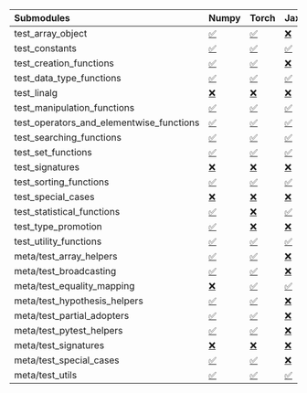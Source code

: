 | Submodules                               | Numpy                                                                                                                           | Torch                                                                                                                           | Jax                                                                                                                             | Tensorflow                                                                                                                      |
|:-----------------------------------------|:--------------------------------------------------------------------------------------------------------------------------------|:--------------------------------------------------------------------------------------------------------------------------------|:--------------------------------------------------------------------------------------------------------------------------------|:--------------------------------------------------------------------------------------------------------------------------------|
| test_array_object                        | <a href="https://github.com/unifyai/ivy/runs/8180097563?check_suite_focus=true" rel="noopener noreferrer" target="_blank">✅</a> | <a href="https://github.com/unifyai/ivy/runs/8180098416?check_suite_focus=true" rel="noopener noreferrer" target="_blank">✅</a> | <a href="https://github.com/unifyai/ivy/runs/8180099223?check_suite_focus=true" rel="noopener noreferrer" target="_blank">❌</a> | <a href="https://github.com/unifyai/ivy/runs/8180099938?check_suite_focus=true" rel="noopener noreferrer" target="_blank">✅</a> |
| test_constants                           | <a href="https://github.com/unifyai/ivy/runs/8180097603?check_suite_focus=true" rel="noopener noreferrer" target="_blank">✅</a> | <a href="https://github.com/unifyai/ivy/runs/8180098447?check_suite_focus=true" rel="noopener noreferrer" target="_blank">✅</a> | <a href="https://github.com/unifyai/ivy/runs/8180099262?check_suite_focus=true" rel="noopener noreferrer" target="_blank">✅</a> | <a href="https://github.com/unifyai/ivy/runs/8180099988?check_suite_focus=true" rel="noopener noreferrer" target="_blank">✅</a> |
| test_creation_functions                  | <a href="https://github.com/unifyai/ivy/runs/8180097653?check_suite_focus=true" rel="noopener noreferrer" target="_blank">✅</a> | <a href="https://github.com/unifyai/ivy/runs/8180098474?check_suite_focus=true" rel="noopener noreferrer" target="_blank">✅</a> | <a href="https://github.com/unifyai/ivy/runs/8180099310?check_suite_focus=true" rel="noopener noreferrer" target="_blank">❌</a> | <a href="https://github.com/unifyai/ivy/runs/8180100040?check_suite_focus=true" rel="noopener noreferrer" target="_blank">✅</a> |
| test_data_type_functions                 | <a href="https://github.com/unifyai/ivy/runs/8180097707?check_suite_focus=true" rel="noopener noreferrer" target="_blank">✅</a> | <a href="https://github.com/unifyai/ivy/runs/8180098514?check_suite_focus=true" rel="noopener noreferrer" target="_blank">✅</a> | <a href="https://github.com/unifyai/ivy/runs/8180099366?check_suite_focus=true" rel="noopener noreferrer" target="_blank">✅</a> | <a href="https://github.com/unifyai/ivy/runs/8180100096?check_suite_focus=true" rel="noopener noreferrer" target="_blank">✅</a> |
| test_linalg                              | <a href="https://github.com/unifyai/ivy/runs/8180097750?check_suite_focus=true" rel="noopener noreferrer" target="_blank">❌</a> | <a href="https://github.com/unifyai/ivy/runs/8180098553?check_suite_focus=true" rel="noopener noreferrer" target="_blank">❌</a> | <a href="https://github.com/unifyai/ivy/runs/8180099400?check_suite_focus=true" rel="noopener noreferrer" target="_blank">❌</a> | <a href="https://github.com/unifyai/ivy/runs/8180100147?check_suite_focus=true" rel="noopener noreferrer" target="_blank">❌</a> |
| test_manipulation_functions              | <a href="https://github.com/unifyai/ivy/runs/8180097788?check_suite_focus=true" rel="noopener noreferrer" target="_blank">✅</a> | <a href="https://github.com/unifyai/ivy/runs/8180098593?check_suite_focus=true" rel="noopener noreferrer" target="_blank">✅</a> | <a href="https://github.com/unifyai/ivy/runs/8180099428?check_suite_focus=true" rel="noopener noreferrer" target="_blank">✅</a> | <a href="https://github.com/unifyai/ivy/runs/8180100197?check_suite_focus=true" rel="noopener noreferrer" target="_blank">✅</a> |
| test_operators_and_elementwise_functions | <a href="https://github.com/unifyai/ivy/runs/8180097821?check_suite_focus=true" rel="noopener noreferrer" target="_blank">✅</a> | <a href="https://github.com/unifyai/ivy/runs/8180098634?check_suite_focus=true" rel="noopener noreferrer" target="_blank">✅</a> | <a href="https://github.com/unifyai/ivy/runs/8180099446?check_suite_focus=true" rel="noopener noreferrer" target="_blank">✅</a> | <a href="https://github.com/unifyai/ivy/runs/8180100251?check_suite_focus=true" rel="noopener noreferrer" target="_blank">✅</a> |
| test_searching_functions                 | <a href="https://github.com/unifyai/ivy/runs/8180097853?check_suite_focus=true" rel="noopener noreferrer" target="_blank">✅</a> | <a href="https://github.com/unifyai/ivy/runs/8180098672?check_suite_focus=true" rel="noopener noreferrer" target="_blank">✅</a> | <a href="https://github.com/unifyai/ivy/runs/8180099472?check_suite_focus=true" rel="noopener noreferrer" target="_blank">✅</a> | <a href="https://github.com/unifyai/ivy/runs/8180100298?check_suite_focus=true" rel="noopener noreferrer" target="_blank">✅</a> |
| test_set_functions                       | <a href="https://github.com/unifyai/ivy/runs/8180097880?check_suite_focus=true" rel="noopener noreferrer" target="_blank">✅</a> | <a href="https://github.com/unifyai/ivy/runs/8180098730?check_suite_focus=true" rel="noopener noreferrer" target="_blank">✅</a> | <a href="https://github.com/unifyai/ivy/runs/8180099502?check_suite_focus=true" rel="noopener noreferrer" target="_blank">✅</a> | <a href="https://github.com/unifyai/ivy/runs/8180100345?check_suite_focus=true" rel="noopener noreferrer" target="_blank">✅</a> |
| test_signatures                          | <a href="https://github.com/unifyai/ivy/runs/8180097902?check_suite_focus=true" rel="noopener noreferrer" target="_blank">❌</a> | <a href="https://github.com/unifyai/ivy/runs/8180098762?check_suite_focus=true" rel="noopener noreferrer" target="_blank">❌</a> | <a href="https://github.com/unifyai/ivy/runs/8180099532?check_suite_focus=true" rel="noopener noreferrer" target="_blank">❌</a> | <a href="https://github.com/unifyai/ivy/runs/8180100381?check_suite_focus=true" rel="noopener noreferrer" target="_blank">❌</a> |
| test_sorting_functions                   | <a href="https://github.com/unifyai/ivy/runs/8180097933?check_suite_focus=true" rel="noopener noreferrer" target="_blank">✅</a> | <a href="https://github.com/unifyai/ivy/runs/8180098800?check_suite_focus=true" rel="noopener noreferrer" target="_blank">✅</a> | <a href="https://github.com/unifyai/ivy/runs/8180099560?check_suite_focus=true" rel="noopener noreferrer" target="_blank">✅</a> | <a href="https://github.com/unifyai/ivy/runs/8180100407?check_suite_focus=true" rel="noopener noreferrer" target="_blank">✅</a> |
| test_special_cases                       | <a href="https://github.com/unifyai/ivy/runs/8180097960?check_suite_focus=true" rel="noopener noreferrer" target="_blank">❌</a> | <a href="https://github.com/unifyai/ivy/runs/8180098837?check_suite_focus=true" rel="noopener noreferrer" target="_blank">❌</a> | <a href="https://github.com/unifyai/ivy/runs/8180099593?check_suite_focus=true" rel="noopener noreferrer" target="_blank">❌</a> | <a href="https://github.com/unifyai/ivy/runs/8180100431?check_suite_focus=true" rel="noopener noreferrer" target="_blank">❌</a> |
| test_statistical_functions               | <a href="https://github.com/unifyai/ivy/runs/8180097983?check_suite_focus=true" rel="noopener noreferrer" target="_blank">✅</a> | <a href="https://github.com/unifyai/ivy/runs/8180098882?check_suite_focus=true" rel="noopener noreferrer" target="_blank">❌</a> | <a href="https://github.com/unifyai/ivy/runs/8180099615?check_suite_focus=true" rel="noopener noreferrer" target="_blank">✅</a> | <a href="https://github.com/unifyai/ivy/runs/8180100452?check_suite_focus=true" rel="noopener noreferrer" target="_blank">❌</a> |
| test_type_promotion                      | <a href="https://github.com/unifyai/ivy/runs/8180098034?check_suite_focus=true" rel="noopener noreferrer" target="_blank">✅</a> | <a href="https://github.com/unifyai/ivy/runs/8180098916?check_suite_focus=true" rel="noopener noreferrer" target="_blank">❌</a> | <a href="https://github.com/unifyai/ivy/runs/8180099649?check_suite_focus=true" rel="noopener noreferrer" target="_blank">❌</a> | <a href="https://github.com/unifyai/ivy/runs/8180100479?check_suite_focus=true" rel="noopener noreferrer" target="_blank">❌</a> |
| test_utility_functions                   | <a href="https://github.com/unifyai/ivy/runs/8180098072?check_suite_focus=true" rel="noopener noreferrer" target="_blank">✅</a> | <a href="https://github.com/unifyai/ivy/runs/8180098945?check_suite_focus=true" rel="noopener noreferrer" target="_blank">✅</a> | <a href="https://github.com/unifyai/ivy/runs/8180099681?check_suite_focus=true" rel="noopener noreferrer" target="_blank">✅</a> | <a href="https://github.com/unifyai/ivy/runs/8180100501?check_suite_focus=true" rel="noopener noreferrer" target="_blank">✅</a> |
| meta/test_array_helpers                  | <a href="https://github.com/unifyai/ivy/runs/8180098116?check_suite_focus=true" rel="noopener noreferrer" target="_blank">✅</a> | <a href="https://github.com/unifyai/ivy/runs/8180098972?check_suite_focus=true" rel="noopener noreferrer" target="_blank">✅</a> | <a href="https://github.com/unifyai/ivy/runs/8180099706?check_suite_focus=true" rel="noopener noreferrer" target="_blank">❌</a> | <a href="https://github.com/unifyai/ivy/runs/8180100525?check_suite_focus=true" rel="noopener noreferrer" target="_blank">✅</a> |
| meta/test_broadcasting                   | <a href="https://github.com/unifyai/ivy/runs/8180098154?check_suite_focus=true" rel="noopener noreferrer" target="_blank">✅</a> | <a href="https://github.com/unifyai/ivy/runs/8180099001?check_suite_focus=true" rel="noopener noreferrer" target="_blank">✅</a> | <a href="https://github.com/unifyai/ivy/runs/8180099735?check_suite_focus=true" rel="noopener noreferrer" target="_blank">❌</a> | <a href="https://github.com/unifyai/ivy/runs/8180100559?check_suite_focus=true" rel="noopener noreferrer" target="_blank">✅</a> |
| meta/test_equality_mapping               | <a href="https://github.com/unifyai/ivy/runs/8180098189?check_suite_focus=true" rel="noopener noreferrer" target="_blank">❌</a> | <a href="https://github.com/unifyai/ivy/runs/8180099018?check_suite_focus=true" rel="noopener noreferrer" target="_blank">✅</a> | <a href="https://github.com/unifyai/ivy/runs/8180099759?check_suite_focus=true" rel="noopener noreferrer" target="_blank">✅</a> | <a href="https://github.com/unifyai/ivy/runs/8180100601?check_suite_focus=true" rel="noopener noreferrer" target="_blank">✅</a> |
| meta/test_hypothesis_helpers             | <a href="https://github.com/unifyai/ivy/runs/8180098238?check_suite_focus=true" rel="noopener noreferrer" target="_blank">✅</a> | <a href="https://github.com/unifyai/ivy/runs/8180099044?check_suite_focus=true" rel="noopener noreferrer" target="_blank">✅</a> | <a href="https://github.com/unifyai/ivy/runs/8180099783?check_suite_focus=true" rel="noopener noreferrer" target="_blank">❌</a> | <a href="https://github.com/unifyai/ivy/runs/8180100642?check_suite_focus=true" rel="noopener noreferrer" target="_blank">✅</a> |
| meta/test_partial_adopters               | <a href="https://github.com/unifyai/ivy/runs/8180098281?check_suite_focus=true" rel="noopener noreferrer" target="_blank">✅</a> | <a href="https://github.com/unifyai/ivy/runs/8180099069?check_suite_focus=true" rel="noopener noreferrer" target="_blank">✅</a> | <a href="https://github.com/unifyai/ivy/runs/8180099822?check_suite_focus=true" rel="noopener noreferrer" target="_blank">❌</a> | <a href="https://github.com/unifyai/ivy/runs/8180100688?check_suite_focus=true" rel="noopener noreferrer" target="_blank">✅</a> |
| meta/test_pytest_helpers                 | <a href="https://github.com/unifyai/ivy/runs/8180098316?check_suite_focus=true" rel="noopener noreferrer" target="_blank">✅</a> | <a href="https://github.com/unifyai/ivy/runs/8180099098?check_suite_focus=true" rel="noopener noreferrer" target="_blank">✅</a> | <a href="https://github.com/unifyai/ivy/runs/8180099847?check_suite_focus=true" rel="noopener noreferrer" target="_blank">❌</a> | <a href="https://github.com/unifyai/ivy/runs/8180100727?check_suite_focus=true" rel="noopener noreferrer" target="_blank">✅</a> |
| meta/test_signatures                     | <a href="https://github.com/unifyai/ivy/runs/8180098343?check_suite_focus=true" rel="noopener noreferrer" target="_blank">❌</a> | <a href="https://github.com/unifyai/ivy/runs/8180099129?check_suite_focus=true" rel="noopener noreferrer" target="_blank">❌</a> | <a href="https://github.com/unifyai/ivy/runs/8180099862?check_suite_focus=true" rel="noopener noreferrer" target="_blank">❌</a> | <a href="https://github.com/unifyai/ivy/runs/8180100775?check_suite_focus=true" rel="noopener noreferrer" target="_blank">❌</a> |
| meta/test_special_cases                  | <a href="https://github.com/unifyai/ivy/runs/8180098360?check_suite_focus=true" rel="noopener noreferrer" target="_blank">✅</a> | <a href="https://github.com/unifyai/ivy/runs/8180099148?check_suite_focus=true" rel="noopener noreferrer" target="_blank">✅</a> | <a href="https://github.com/unifyai/ivy/runs/8180099884?check_suite_focus=true" rel="noopener noreferrer" target="_blank">❌</a> | <a href="https://github.com/unifyai/ivy/runs/8180100805?check_suite_focus=true" rel="noopener noreferrer" target="_blank">✅</a> |
| meta/test_utils                          | <a href="https://github.com/unifyai/ivy/runs/8180098393?check_suite_focus=true" rel="noopener noreferrer" target="_blank">✅</a> | <a href="https://github.com/unifyai/ivy/runs/8180099178?check_suite_focus=true" rel="noopener noreferrer" target="_blank">✅</a> | <a href="https://github.com/unifyai/ivy/runs/8180099912?check_suite_focus=true" rel="noopener noreferrer" target="_blank">✅</a> | <a href="https://github.com/unifyai/ivy/runs/8180100831?check_suite_focus=true" rel="noopener noreferrer" target="_blank">✅</a> |